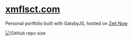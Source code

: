 # [xmflsct.com](https://xmflsct.com)
Personal portfolio built with GatsbyJS, hosted on [Zeit Now](https://zeit.co/)

![GitHub repo size](https://img.shields.io/github/repo-size/xmflsct/xmflsct.github.io)
